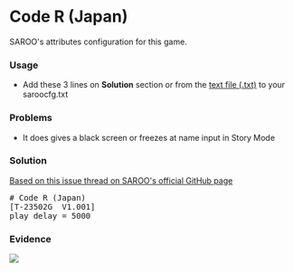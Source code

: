 # Code R (Japan)

SAROO's attributes configuration for this game.

### Usage

- Add these 3 lines on **Solution** section or from the [text file (.txt)](./config.txt) to your saroocfg.txt

### Problems

- It does gives a black screen or freezes at name input in Story Mode

### Solution

[Based on this issue thread on SAROO's official GitHub page](https://github.com/tpunix/SAROO/issues/80#issuecomment-1961805114)

<pre># Code R (Japan)
[T-23502G  V1.001]
play_delay = 5000</pre>

### Evidence

[![](https://img.youtube.com/vi/KEq_g0PJplw/0.jpg)](https://youtu.be/KEq_g0PJplw)
